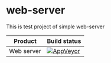 # web-server
This is test project of simple web-server

<table>
	<thead>
		<tr>
			<th>Product</th>
			<th align="left">Build status</th>
		</tr>
	</thead>
	<tbody>
		<tr>
			<td>Web server</td>
			<td align="left">
				<a href="https://ci.appveyor.com/project/Horlos/web-server">
					<img src="https://ci.appveyor.com/api/projects/status/tiqnuwbdhtnyjvi2?svg=true" alt="AppVeyor" data-canonical-src="https://img.shields.io/appveyor/ci/Xharze/nlog-134/master.svg" style="max-width:100%;">
				</a>
			</td>	
		</tr>
	</tbody>
</table>
